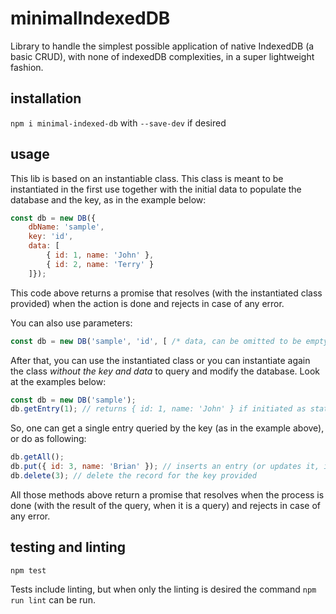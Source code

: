 # minimalIndexedDB

Library to handle the simplest possible application of native IndexedDB (a basic CRUD), with none of indexedDB complexities, in a super lightweight fashion.

## installation

`npm i minimal-indexed-db` with `--save-dev` if desired


## usage

This lib is based on an instantiable class. This class is meant to be instantiated in the first use together with the initial data to populate the database and the key, as in the example below:

```javascript
const db = new DB({ 
    dbName: 'sample', 
    key: 'id', 
    data: [
        { id: 1, name: 'John' }, 
        { id: 2, name: 'Terry' }
    ]});
```

This code above returns a promise that resolves (with the instantiated class provided) when the action is done and rejects in case of any error.

You can also use parameters:

```javascript
const db = new DB('sample', 'id', [ /* data, can be omitted to be empty */ ]);
```

After that, you can use the instantiated class or you can instantiate again the class *without the key and data* to query and modify the database. Look at the examples below:

```javascript
const db = new DB('sample');
db.getEntry(1); // returns { id: 1, name: 'John' } if initiated as stated in the first example.
```

So, one can get a single entry queried by the key (as in the example above), or do as following:

```javascript
db.getAll();
db.put({ id: 3, name: 'Brian' }); // inserts an entry (or updates it, if the key exists)
db.delete(3); // delete the record for the key provided
```

All those methods above return a promise that resolves when the process is done (with the result of the query, when it is a query) and rejects in case of any error.
## testing and linting

```
npm test
```
Tests include linting, but when only the linting is desired the command `npm run lint` can be run.
